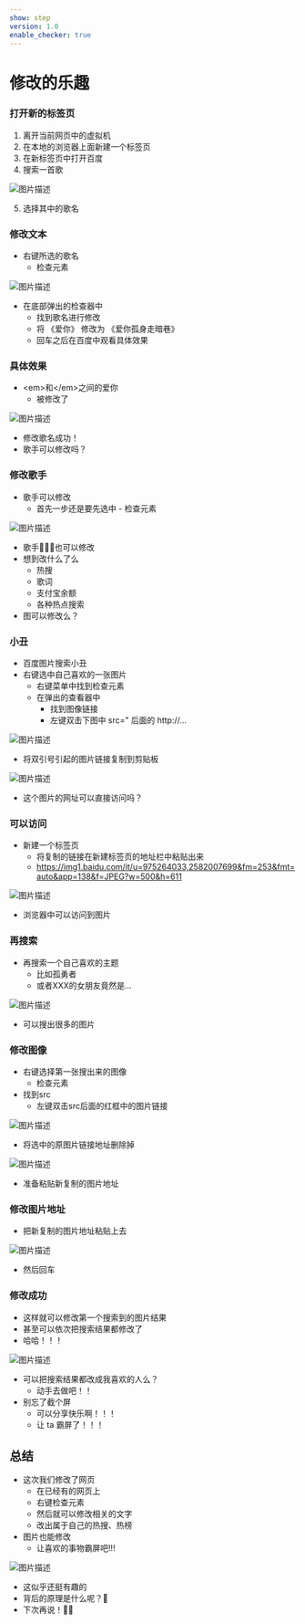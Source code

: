 ```yaml
---
show: step
version: 1.0
enable_checker: true
---
```


# 修改的乐趣

### 打开新的标签页

1. 离开当前网页中的虚拟机
2. 在本地的浏览器上面新建一个标签页
3. 在新标签页中打开百度
4. 搜索一首歌

![图片描述](https://doc.shiyanlou.com/courses/uid1190679-20220906-1662470579566)

5. 选择其中的歌名

### 修改文本

- 右键所选的歌名
	- 检查元素

![图片描述](https://doc.shiyanlou.com/courses/uid1190679-20220906-1662470651024)

- 在底部弹出的检查器中
	- 找到歌名进行修改
	- 将 《爱你》 修改为 《爱你孤身走暗巷》
	- 回车之后在百度中观看具体效果

### 具体效果

- \<em>和\</em>之间的爱你
	- 被修改了

![图片描述](https://doc.shiyanlou.com/courses/uid1190679-20221206-1670290730812)

- 修改歌名成功！
- 歌手可以修改吗？

### 修改歌手

- 歌手可以修改
	- 首先一步还是要先选中 - 检查元素

![图片描述](https://doc.shiyanlou.com/courses/uid1190679-20221118-1668777603432)

- 歌手🧑🏻‍🎤也可以修改
- 想到改什么了么
  - 热搜
  - 歌词
  - 支付宝余额
  - 各种热点搜索
- 图可以修改么？

### 小丑

- 百度图片搜索小丑
- 右键选中自己喜欢的一张图片
  - 右键菜单中找到检查元素
  - 在弹出的查看器中
	  - 找到图像链接
	  - 左键双击下图中 src=" 后面的 http://...

![图片描述](https://doc.shiyanlou.com/courses/uid1190679-20220906-1662471756826)

- 将双引号引起的图片链接复制到剪贴板

![图片描述](https://doc.shiyanlou.com/courses/uid1190679-20221206-1670291483167)

- 这个图片的网址可以直接访问吗？

### 可以访问

- 新建一个标签页
	- 将复制的链接在新建标签页的地址栏中粘贴出来
	- <https://img1.baidu.com/it/u=975264033,2582007699&fm=253&fmt=auto&app=138&f=JPEG?w=500&h=611>

![图片描述](https://doc.shiyanlou.com/courses/uid1190679-20220906-1662471812215)

- 浏览器中可以访问到图片

### 再搜索

- 再搜索一个自己喜欢的主题
	- 比如孤勇者
	- 或者XXX的女朋友竟然是...

![图片描述](https://doc.shiyanlou.com/courses/uid1190679-20220906-1662471206026)

- 可以搜出很多的图片

### 修改图像

- 右键选择第一张搜出来的图像
  - 检查元素
- 找到src
  - 左键双击src后面的红框中的图片链接

![图片描述](https://doc.shiyanlou.com/courses/uid1190679-20221206-1670291787606)

- 将选中的原图片链接地址删除掉

![图片描述](https://doc.shiyanlou.com/courses/uid1190679-20221206-1670291883173)

- 准备粘贴新复制的图片地址

### 修改图片地址

- 把新复制的图片地址粘贴上去

![图片描述](https://doc.shiyanlou.com/courses/uid1190679-20220906-1662471516493)

- 然后回车

### 修改成功

- 这样就可以修改第一个搜索到的图片结果
- 甚至可以依次把搜索结果都修改了
- 哈哈！！！

![图片描述](https://doc.shiyanlou.com/courses/uid1190679-20220906-1662471612120)

- 可以把搜索结果都改成我喜欢的人么？
	- 动手去做吧！！
- 别忘了截个屏
	- 可以分享快乐啊！！！
	- 让 ta 霸屏了！！！

## 总结

- 这次我们修改了网页
  - 在已经有的网页上
  - 右键检查元素
  - 然后就可以修改相关的文字
  - 改出属于自己的热搜、热榜
- 图片也能修改
  - 让喜欢的事物霸屏吧!!!

![图片描述](https://doc.shiyanlou.com/courses/uid1190679-20221118-1668777754983)

- 这似乎还挺有趣的
- 背后的原理是什么呢？🤔
- 下次再说！👋🏻

